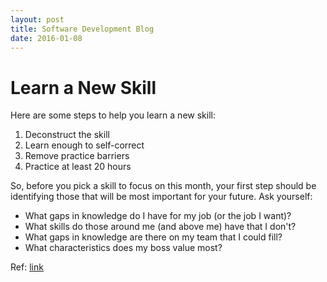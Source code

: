 ```yaml
---
layout: post
title: Software Development Blog
date: 2016-01-08
---
```


# Learn a New Skill

Here are some steps to help you learn a new skill:

1. Deconstruct the skill
2. Learn enough to self-correct
3. Remove practice barriers
4. Practice at least 20 hours

So, before you pick a skill to focus on this month, your first step should be identifying those that will be most important for your future. Ask yourself:

* What gaps in knowledge do I have for my job (or the job I want)?
* What skills do those around me (and above me) have that I don't?
* What gaps in knowledge are there on my team that I could fill?
* What characteristics does my boss value most?


Ref: [link](http://www.lifehack.org/324939/how-deconstruct-any-skill-you-want-learn-faster)
